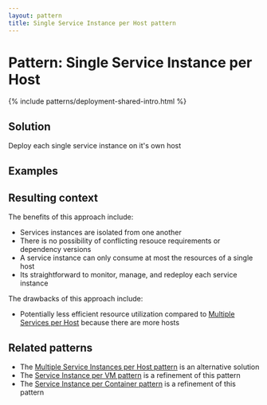 ```yaml
---
layout: pattern
title: Single Service Instance per Host pattern
---
```


# Pattern: Single Service Instance per Host

{% include patterns/deployment-shared-intro.html %}

## Solution

Deploy each single service instance on it's own host

## Examples

## Resulting context

The benefits of this approach include:

* Services instances are isolated from one another
* There is no possibility of conflicting resouce requirements or dependency versions
* A service instance can only consume at most the resources of a single host
* Its straightforward to monitor, manage, and redeploy each service instance

The drawbacks of this approach include:

* Potentially less efficient resource utilization compared to [Multiple Services per Host](multiple-services-per-host.html) because there are more hosts

## Related patterns

* The [Multiple Service Instances per Host pattern](multiple-services-per-host.html) is an alternative solution
* The [Service Instance per VM pattern](service-per-vm.html) is a refinement of this pattern
* The [Service Instance per Container pattern](service-per-container.html) is a refinement of this pattern
